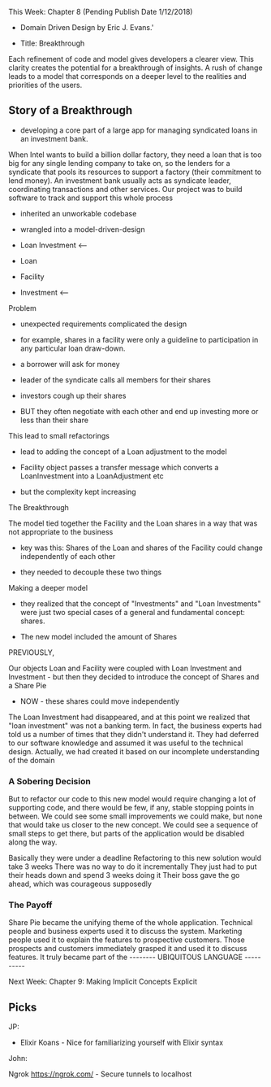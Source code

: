 This Week: Chapter 8 (Pending  Publish Date 1/12/2018)

-   Domain Driven Design by Eric J. Evans.'

-   Title: Breakthrough

Each refinement of code and model gives developers a clearer view. This clarity creates the potential for a breakthrough of insights. A rush of change leads to a model that corresponds on a deeper level to the realities and priorities of the users.

Story of a Breakthrough
-----------------------

-   developing a core part of a large app for managing syndicated loans in an investment bank.

When Intel wants to build a billion dollar factory, they need a loan that is too big for any single lending company to take on, so the lenders for a syndicate that pools its resources to support a factory (their commitment to lend money). An investment bank usually acts as syndicate leader, coordinating transactions and other services. Our project was to build software to track and support this whole process

-   inherited an unworkable codebase

-   wrangled into a model-driven-design

-   Loan Investment <--

-   Loan

-   Facility

-   Investment <--

Problem

-   unexpected requirements complicated the design

-   for example, shares in a facility were only a guideline to participation in any particular loan draw-down.

-   a borrower will ask for money

-   leader of the syndicate calls all members for their shares

-   investors cough up their shares

-   BUT they often negotiate with each other and end up investing more or less than their share

This lead to small refactorings

-   lead to adding the concept of a Loan adjustment to the model

-   Facility object passes a transfer message which converts a LoanInvestment into a LoanAdjustment etc

-   but the complexity kept increasing

The Breakthrough

The model tied together the Facility and the Loan shares in a way that was not appropriate to the business

-   key was this: Shares of the Loan and shares of the Facility could change independently of each other

-   they needed to decouple these two things

Making a deeper model

-   they realized that the concept of "Investments" and "Loan Investments" were just two special cases of a general and fundamental concept: shares.

-   The new model included the amount of Shares

PREVIOUSLY,

Our objects Loan and Facility were coupled with Loan Investment and Investment - but then they decided to introduce the concept of Shares and a Share Pie

-   NOW - these shares could move independently

The Loan Investment had disappeared, and at this point we realized that "loan investment" was not a banking term. In fact, the business experts had told us a number of times that they didn't understand it. They had deferred to our software knowledge and assumed it was useful to the technical design. Actually, we had created it based on our incomplete understanding of the domain

### A Sobering Decision

But to refactor our code to this new model would require changing a lot of supporting code, and there would be few, if any, stable stopping points in between. We could see some small improvements we could make, but none that would take us closer to the new concept. We could see a sequence of small steps to get there, but parts of the application would be disabled along the way.

Basically they were under a deadline Refactoring to this new solution would take 3 weeks There was no way to do it incrementally They just had to put their heads down and spend 3 weeks doing it Their boss gave the go ahead, which was courageous supposedly

### The Payoff

Share Pie became the unifying theme of the whole application. Technical people and business experts used it to discuss the system. Marketing people used it to explain the features to prospective customers. Those prospects and customers immediately grasped it and used it to discuss features. It truly became part of the -------- UBIQUITOUS LANGUAGE ----------

Next Week: Chapter 9: Making Implicit Concepts Explicit

Picks
-----

JP:

-   Elixir Koans - Nice for familiarizing yourself with Elixir syntax

John:

Ngrok <https://ngrok.com/> - Secure tunnels to localhost
